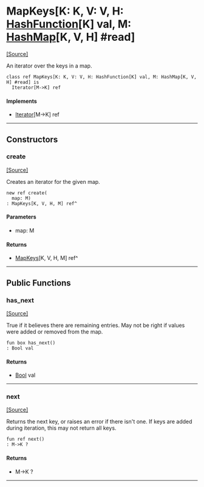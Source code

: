 # MapKeys\[K: K, V: V, H: [HashFunction](collections-HashFunction.md)\[K\] val, M: [HashMap](collections-HashMap.md)\[K, V, H\] #read\]
<span class="source-link">[[Source]](src/collections/map.md#L381)</span>

An iterator over the keys in a map.


```pony
class ref MapKeys[K: K, V: V, H: HashFunction[K] val, M: HashMap[K, V, H] #read] is
  Iterator[M->K] ref
```

#### Implements

* [Iterator](builtin-Iterator.md)\[M->K\] ref

---

## Constructors

### create
<span class="source-link">[[Source]](src/collections/map.md#L390)</span>


Creates an iterator for the given map.


```pony
new ref create(
  map: M)
: MapKeys[K, V, H, M] ref^
```
#### Parameters

*   map: M

#### Returns

* [MapKeys](collections-MapKeys.md)\[K, V, H, M\] ref^

---

## Public Functions

### has_next
<span class="source-link">[[Source]](src/collections/map.md#L396)</span>


True if it believes there are remaining entries. May not be right if values
were added or removed from the map.


```pony
fun box has_next()
: Bool val
```

#### Returns

* [Bool](builtin-Bool.md) val

---

### next
<span class="source-link">[[Source]](src/collections/map.md#L403)</span>


Returns the next key, or raises an error if there isn't one. If keys are
added during iteration, this may not return all keys.


```pony
fun ref next()
: M->K ?
```

#### Returns

* M->K ?

---

